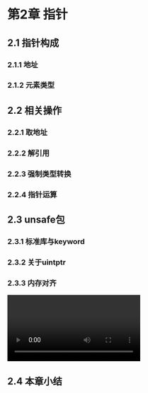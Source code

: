 # 第2章 指针

## 2.1 指针构成

### 2.1.1 地址

### 2.1.2 元素类型

## 2.2 相关操作

### 2.2.1 取地址

### 2.2.2 解引用

### 2.2.3 强制类型转换

### 2.2.4 指针运算

## 2.3 unsafe包

### 2.3.1 标准库与keyword

### 2.3.2 关于uintptr

### 2.3.3 内存对齐
![](https://img.github.mailjob.net/book-go-runtime/2.3.3.mp4)

## 2.4 本章小结